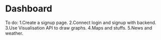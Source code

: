 # Dashboard
To do:
1.Create a signup page.
2.Connect login and signup with backend.
3.Use Visualisation API to draw graphs.
4.Maps and stuffs.
5.News and weather.
